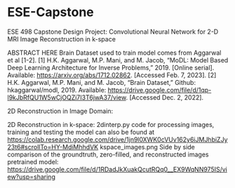 # ESE-Capstone
ESE 498 Capstone Design Project: Convolutional Neural Network for 2-D MRI Image Reconstruction in k-space

ABSTRACT HERE
Brain Dataset used to train model comes from Aggarwal et al [1-2].
[1] H.K. Aggarwal, M.P. Mani, and M. Jacob, “MoDL: Model Based Deep Learning   Architecture for Inverse Problems,” 2019. [Online serial]. Available:          https://arxiv.org/abs/1712.02862. [Accessed Feb. 7, 2023].
[2] H.K. Aggarwal, M.P. Mani, and M. Jacob, “Brain Dataset,” Github: hkaggarwal/modl, 2019. 
    Available: https://drive.google.com/file/d/1qp-l9kJbRfQU1W5wCjOQZi7I3T6jwA37/view. [Accessed Dec. 2, 2022].

2D Reconstruction in Image Domain:


2D Reconstruction in k-space:
2dinterp.py code for processing images, training and testing the model can also be found at https://colab.research.google.com/drive/1jn9l0XWK0cVUv162y6iJMJhbiZJy23t6#scrollTo=HY-MdiMhhdVK
kspace_images.png Side by side comparison of the groundtruth, zero-filled, and reconstructed images
pretrained model: https://drive.google.com/file/d/1RDadJkXuakQcutRQq0__EX9WqNN975IS/view?usp=sharing
